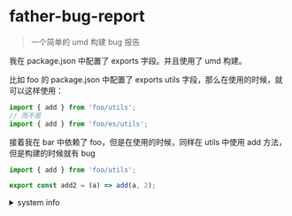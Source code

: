 # father-bug-report

> 一个简单的 umd 构建 bug 报告

我在 package.json 中配置了 exports 字段。并且使用了 umd 构建。

比如 foo 的 package.json 中配置了 exports utils 字段，那么在使用的时候，就可以这样使用：

```js
import { add } from 'foo/utils';
// 而不是
import { add } from 'foo/es/utils';
```

接着我在 bar 中依赖了 foo，但是在使用的时候，同样在 utils 中使用 add 方法，但是构建的时候就有 bug

```js
import { add } from 'foo/utils';

export const add2 = (a) => add(a, 2);
```

<details>
  <summary>system info</summary>
  
```
  System:
    OS: macOS 13.4
    CPU: (10) arm64 Apple M1 Pro
    Memory: 129.53 MB / 32.00 GB
    Shell: 5.9 - /bin/zsh
  Binaries:
    Node: 16.20.0 - ~/.nvm/versions/node/v16.20.0/bin/node
    Yarn: 1.22.19 - ~/.nvm/versions/node/v16.20.0/bin/yarn
    npm: 8.19.4 - ~/.nvm/versions/node/v16.20.0/bin/npm
    Watchman: 2023.03.27.00 - /opt/homebrew/bin/watchman
  Browsers:
    Chrome: 115.0.5790.98
    Safari: 16.5
```

</details>
